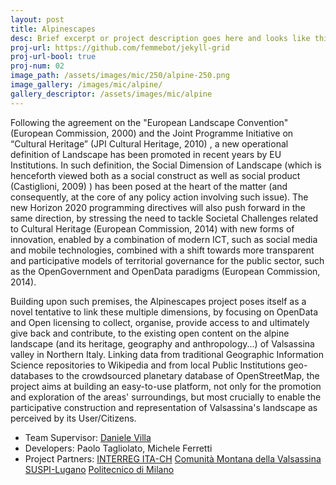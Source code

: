 ```yaml
---
layout: post
title: Alpinescapes
desc: Brief excerpt or project description goes here and looks like this
proj-url: https://github.com/femmebot/jekyll-grid
proj-url-bool: true
proj-num: 02
image_path: /assets/images/mic/250/alpine-250.png
image_gallery: /images/mic/alpine/
gallery_descriptor: /assets/images/mic/alpine
---
```




Following the agreement on the "European Landscape Convention" (European Commission, 2000) and the Joint Programme Initiative on “Cultural Heritage” (JPI Cultural Heritage, 2010) , a new operational definition of Landscape has been promoted in recent years by EU Institutions. In such definition, the Social Dimension of Landscape (which is henceforth viewed both as a social construct as well as social product (Castiglioni, 2009) ) has been posed at the heart of the matter (and consequently, at the core of any policy action involving such issue). The new Horizon 2020 programming directives will also push forward in the same  direction, by stressing the need to tackle Societal Challenges related to Cultural Heritage (European Commission, 2014) with new forms of innovation, enabled by a combination of modern ICT, such as social media and mobile technologies, combined with a shift towards more transparent and participative models of territorial governance for the public sector, such as the OpenGovernment and OpenData paradigms (European Commission, 2014).

Building upon such premises, the Alpinescapes project poses itself as a novel tentative to link these multiple dimensions, by focusing on OpenData and Open licensing to collect, organise, provide access to and ultimately give back and contribute, to the existing open content on the alpine landscape (and its heritage, geography and anthropology...) of Valsassina valley in Northern Italy. Linking data from traditional Geographic Information Science repositories to Wikipedia and from local Public Institutions geo-databases to the crowdsourced planetary database of OpenStreetMap, the project aims at building an easy-to-use platform, not only for the promotion and exploration of the areas' surroundings, but most crucially to enable the participative construction and representation of Valsassina's landscape as perceived by its User/Citizens.


- Team Supervisor: [Daniele Villa](https://twitter.com/danielevilla)
- Developers: Paolo Tagliolato, Michele Ferretti
- Project Partners: [INTERREG ITA-CH](http://www.interreg-italiasvizzera.it/home-it) [Comunità Montana della Valsassina](http://www.valsassina.it/) [SUSPI-Lugano](http://www.supsi.ch/home.html) [Politecnico di Milano](http://www.polimi.it/)
